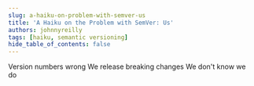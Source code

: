 ```yaml
---
slug: a-haiku-on-problem-with-semver-us
title: 'A Haiku on the Problem with SemVer: Us'
authors: johnnyreilly
tags: [haiku, semantic versioning]
hide_table_of_contents: false
---
```


Version numbers wrong We release breaking changes We don't know we do

